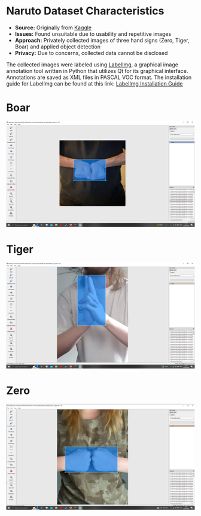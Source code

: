 # Naruto Dataset Characteristics

- **Source:** Originally from [Kaggle](https://www.kaggle.com/datasets/vikranthkanumuru/naruto-hand-sign-dataset)
- **Issues:** Found unsuitable due to usability and repetitive images
- **Approach:** Privately collected images of three hand signs (Zero, Tiger, Boar) and applied object detection
- **Privacy:** Due to concerns, collected data cannot be disclosed

The collected images were labeled using [LabelImg](https://github.com/HumanSignal/labelImg), a graphical image annotation tool written in Python that utilizes Qt for its graphical interface. Annotations are saved as XML files in PASCAL VOC format.
The installation guide for LabelImg can be found at this link: [LabelImg Installation Guide](https://github.com/HumanSignal/labelImg)

# Boar

![Image Alt Text](https://github.com/DoctorNoSense/narutohandsigndetector/blob/main/Capture.PNG)

# Tiger

![Image Alt Text](https://github.com/DoctorNoSense/narutohandsigndetector/blob/main/Capture%203.PNG)

# Zero

![Image Alt Text](https://github.com/DoctorNoSense/narutohandsigndetector/blob/main/zero.PNG)


